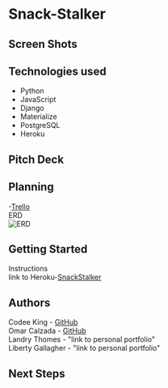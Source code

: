 # Snack-Stalker

## Screen Shots

## Technologies used
* Python  
* JavaScript  
* Django  
* Materialize  
* PostgreSQL  
* Heroku  

## Pitch Deck

## Planning
-[Trello](https://trello.com/b/HEPtOEQr/unit-3-project-hackathon)  
ERD  
![ERD](../master/images/snack-stalker-erd.png)

## Getting Started
Instructions  
link to Heroku-[SnackStalker](https://snackstalker1.herokuapp.com/)

## Authors
Codee King  - [GitHub](https://github.com/Codeebk)  
Omar Calzada - [GitHub](https://github.com/omarclzd)  
Landry Thomes - "link to personal portfolio"  
Liberty Gallagher - "link to personal portfolio"  

## Next Steps
